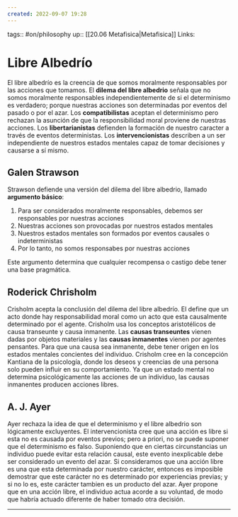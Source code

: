 ```yaml
---
created: 2022-09-07 19:28
---
```

tags:: #on/philosophy 
up:: [[20.06 Metafisica|Metafisica]]
Links: 
# Libre Albedrío
El libre albedrío es la creencia de que somos moralmente responsables por las acciones que tomamos. El **dilema del libre albedrio** señala que no somos moralmente responsables independientemente de si el determinismo es verdadero; porque nuestras acciones son determinadas por eventos del pasado o por el azar. Los **compatibilistas** aceptan el determinismo pero rechazan la asunción de que la responsibilidad moral proviene de nuestras acciones. Los **libertarianistas** defienden la formación de nuestro caracter a través de eventos deterministas. Los **intervencionistas** describen a un ser independiente de nuestros estados mentales capaz de tomar decisiones y causarse a sí mismo.

## Galen Strawson
Strawson defiende una versión del dilema del libre albedrio, llamado **argumento básico**:
1. Para ser considerados moralmente responsables, debemos ser responsables por nuestras acciones
2. Nuestras acciones son provocadas por nuestros estados mentales
3. Nuestros estados mentales son formados por eventos causales o indeterministas
4. Por lo tanto, no somos responsabes por nuestras acciones

Este argumento determina que cualquier recompensa o castigo debe tener una base pragmática. 

## Roderick Chrisholm
Crisholm acepta la conclusión del dilema del libre albedrío. El define que un acto donde hay responsabilidad moral como un acto que esta causalmente determinado por el agente. Crisholm usa los conceptos aristotélicos de causa transeunte y causa inmanente. Las **causas transeuntes** vienen dadas por objetos materiales y las **causas inmanentes** vienen por agentes pensantes. Para que una causa sea inmanente, debe tener origen en los estados mentales concientes del individuo. Crisholm cree en la concepción Kantiana de la psicología, donde los deseos y creencias de una persona solo pueden influir en su comportamiento. Ya que un estado mental no determina psicológicamente las acciones de un individuo, las causas inmanentes producen acciones libres.

## A. J. Ayer
Ayer rechaza la idea de que el determinismo y el libre albedrio son lógicamente excluyentes. El intervencionista cree que una acción es libre si esta no es causada por eventos previos; pero a priori, no se puede suponer que el determinismo es falso. Suponiendo que en ciertas circunstancias un individuo puede evitar esta relación causal, este evento inexplicable debe ser considerado un evento del azar. Si consideramos que una acción libre es una que esta determinada por nuestro carácter, entonces es imposible demostrar que este carácter no es determinado por experiencias previas; y si no lo es, este carácter tambien es un producto del azar. Ayer propone que en una acción libre, el individuo actua acorde a su voluntad, de modo que habría actuado diferente de haber tomado otra decisión.
___
